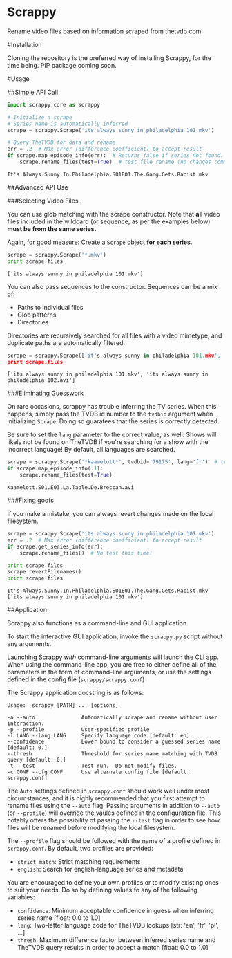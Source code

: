 Scrappy
=======

Rename video files based on information scraped from thetvdb.com!

#Installation

Cloning the repository is the preferred way of installing Scrappy, for the time being.  PIP package coming soon.

#Usage

##Simple API Call

```Python
import scrappy.core as scrappy

# Initialize a scrape
# Series name is automatically inferred
scrape = scrappy.Scrape('its always sunny in philadelphia 101.mkv')

# Query TheTVDB for data and rename
err = .2  # Max error (difference coefficient) to accept result
if scrape.map_episode_info(err):  # Returns false if series not found.  Try increasing err.
    scrape.rename_files(test=True)  # test file rename (no changes committed when test == True)
```

```
It's.Always.Sunny.In.Philadelphia.S01E01.The.Gang.Gets.Racist.mkv
```

##Advanced API Use

###Selecting Video Files

You can use glob matching with the scrape constructor.  Note that **all** video files included in the wildcard (or sequence, as per the examples below) **must be from the same series.**

Again, for good measure:  Create a `Scrape` object **for each series**.

```python
scrape = scrappy.Scrape('*.mkv')
print scrape.files
```

```
['its always sunny in philadelphia 101.mkv']
```

You can also pass sequences to the constructor.  Sequences can be a mix of:

- Paths to individual files
- Glob patterns
- Directories

Directories are recursively searched for all files with a video mimetype, and duplicate paths are automatically filtered.

```python
scrape = scrappy.Scrape(['it's always sunny in philadelphia 101.mkv', '*.avi'])
print scrape.files
```

```
['its always sunny in philadelphia 101.mkv', 'its always sunny in philadelphia 102.avi']
```

###Eliminating Guesswork

On rare occasions, scrappy has trouble inferring the TV series.  When this happens, simply pass the TVDB id number to the `tvdbid` argument when initializing `Scrape`.
Doing so guaratees that the series is correctly detected.

Be sure to set the `lang` parameter to the correct value, as well.  Shows will likely not be found on TheTVDB if you're searching for a show with the incorrect language!
By default, all languages are searched.

```python
scrape = scrappy.Scrape('*kaamelott*', tvdbid='79175', lang='fr')  # tvdbid should be str
if scrape.map_episode_info(.1):
    scrape.rename_files(test=True)
```

```
Kaamelott.S01.E03.La.Table.De.Breccan.avi
```

###Fixing goofs

If you make a mistake, you can always revert changes made on the local filesystem.

```python
scrape = scrappy.Scrape('its always sunny in philadelphia 101.mkv')
err = .2  # Max error (difference coefficient) to accept result
if scrape.get_series_info(err):
    scrape.rename_files()  # No test this time!

print scrape.files
scrape.revertFilenames()
print scrape.files
```

```
It's.Always.Sunny.In.Philadelphia.S01E01.The.Gang.Gets.Racist.mkv
['its always sunny in philadelphia 101.mkv']
```

##Application

Scrappy also functions as a command-line and GUI application.

To start the interactive GUI application, invoke the `scrappy.py` script without any arguments.

Launching Scrappy *with* command-line arguments will launch the CLI app.  When using the command-line app, you are free to either define all of the parameters in the form of command-line arguments,
or use the settings defined in the config file (`scrappy/scrappy.conf`)

The Scrappy application docstring is as follows:

```
Usage:  scrappy [PATH] ... [options]

-a --auto               Automatically scrape and rename without user interaction.
-p --profile            User-specified profile
-l LANG --lang LANG     Specify language code [default: en].
--confidence            Lower bound to consider a guessed series name [default: 0.]
--thresh                Threshold for series name matching with TVDB query [default: 0.]
-t --test               Test run.  Do not modify files.
-c CONF --cfg CONF      Use alternate config file [default: scrappy.conf]
```

The `Auto` settings defined in `scrappy.conf` should work well under most circumstances, and it is highly recommended that you first attempt to rename files using the `--auto` flag.
Passing arguments in addition to `--auto` (or `--profile`) will override the vaules defined in the configuration file. 
This notably offers the possibility of passing the `--test` flag in order to see how files will be renamed before modifying the local filesystem.

The `--profile` flag should be followed with the name of a profile defined in `scrappy.conf`.  By default, two profiles are provided:

- `strict_match`:  Strict matching requirements
- `english`:  Search for english-language series and metadata

You are encouraged to define your own profiles or to modify existing ones to suit your needs.  Do so by defining values fo any of the following variables:

- `confidence`:  Minimum acceptable confidence in guess when inferring series name [float: 0.0 to 1.0]
- `lang`:  Two-letter language code for TheTVDB lookups [str: 'en', 'fr', 'pl', ...]
- `thresh`:  Maximum difference factor between inferred series name and TheTVDB query results in order to accept a match [float: 0.0 to 1.0]
